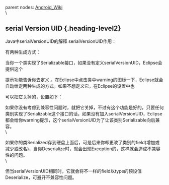 parent nodes: [Android\_Wiki](Android_Wiki.html)\
\

serial Version UID {.heading-level2}
------------------

Java中serialVersionUID的解释 serialVersionUID作用：

有两种生成方式：

当你一个类实现了Serializable接口，如果没有定义serialVersionUID，Eclipse会提供这个

提示功能告诉你去定义
。在Eclipse中点击类中warning的图标一下，Eclipse就会\
 自动给定两种生成的方式。如果不想定义它，在Eclipse的设置中也

可以把它关掉的，设置如下：

如果你没有考虑到兼容性问题时，就把它关掉，不过有这个功能是好的，只要任何类别实现了Serializable这个接口的话，如果没有加入serialVersionUID，Eclipse都会给你warning提示，这个serialVersionUID为了让该类别Serializable向后兼容。
\
 \

如果你的类Serialized存到硬盘上面后，可是后来你却更改了类别的field(增加或减少或改名)，当你Deserialize时，就会出现Exception的，这样就会造成不兼容性的问题。
\
 \

但当serialVersionUID相同时，它就会将不一样的field以type的预设值Deserialize，可避开不兼容性问题。
